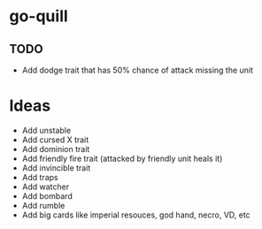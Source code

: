 # go-quill

## TODO
- Add dodge trait that has 50% chance of attack missing the unit

# Ideas
- Add unstable
- Add cursed X trait
- Add dominion trait
- Add friendly fire trait (attacked by friendly unit heals it)
- Add invincible trait
- Add traps
- Add watcher
- Add bombard
- Add rumble
- Add big cards like imperial resouces, god hand, necro, VD, etc
